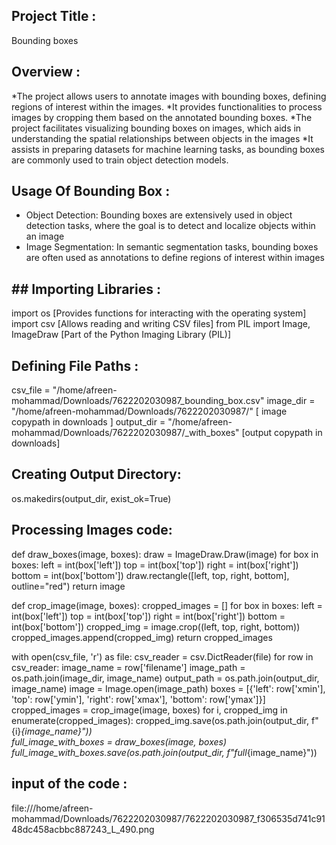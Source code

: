 ## Project Title :
Bounding boxes

## Overview :
*The project allows users to annotate images with bounding boxes, defining regions of interest within the images.
*It provides functionalities to process images by cropping them based on the annotated bounding boxes.
*The project facilitates visualizing bounding boxes on images, which aids in understanding the spatial relationships between objects in the images
*It assists in preparing datasets for machine learning tasks, as bounding boxes are commonly used to train object detection models.

## Usage Of Bounding Box :
* Object Detection: Bounding boxes are extensively used in object detection tasks, where the goal is to detect and localize objects within an image
* Image Segmentation: In semantic segmentation tasks, bounding boxes are often used as annotations to define regions of interest within images

## ## Importing Libraries :
import os [Provides functions for interacting with the operating system]
import csv [Allows reading and writing CSV files]
from PIL import Image, ImageDraw [Part of the Python Imaging Library (PIL)]

 ## Defining File Paths :
 csv_file = "/home/afreen-mohammad/Downloads/7622202030987_bounding_box.csv"
image_dir = "/home/afreen-mohammad/Downloads/7622202030987/" [ image copypath in downloads ]
output_dir = "/home/afreen-mohammad/Downloads/7622202030987/_with_boxes" [output copypath in downloads]

## Creating Output Directory: 
os.makedirs(output_dir, exist_ok=True)

## Processing Images code:

def draw_boxes(image, boxes):
    draw = ImageDraw.Draw(image)
    for box in boxes:
        left = int(box['left'])
        top = int(box['top'])
        right = int(box['right'])
        bottom = int(box['bottom'])
        draw.rectangle([left, top, right, bottom], outline="red")
    return image


def crop_image(image, boxes):
    cropped_images = []
    for box in boxes:
        left = int(box['left'])
        top = int(box['top'])
        right = int(box['right'])
        bottom = int(box['bottom'])
        cropped_img = image.crop((left, top, right, bottom))
        cropped_images.append(cropped_img)
    return cropped_images


with open(csv_file, 'r') as file:
    csv_reader = csv.DictReader(file)
    for row in csv_reader:
        image_name = row['filename']
        image_path = os.path.join(image_dir, image_name)
        output_path = os.path.join(output_dir, image_name)
        image = Image.open(image_path)
        boxes = [{'left': row['xmin'], 'top': row['ymin'], 'right': row['xmax'], 'bottom': row['ymax']}]
        cropped_images = crop_image(image, boxes)
        for i, cropped_img in enumerate(cropped_images):
            cropped_img.save(os.path.join(output_dir, f"{i}_{image_name}"))  
        full_image_with_boxes = draw_boxes(image, boxes)
        full_image_with_boxes.save(os.path.join(output_dir, f"full_{image_name}"))

## input of the code :

file:///home/afreen-mohammad/Downloads/7622202030987/7622202030987_f306535d741c9148dc458acbbc887243_L_490.png
